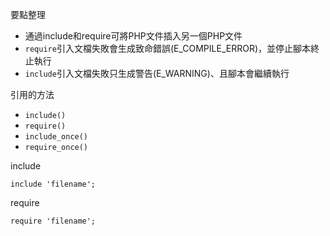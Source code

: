 要點整理
- 通過include和require可將PHP文件插入另一個PHP文件
- `require`引入文檔失敗會生成致命錯誤(E_COMPILE_ERROR)，並停止腳本終止執行
- `include`引入文檔失敗只生成警告(E_WARNING)、且腳本會繼續執行

引用的方法
* `include()`
* `require()`
* `include_once()`
* `require_once()`

include
```
include 'filename';
```

require
```
require 'filename';
```